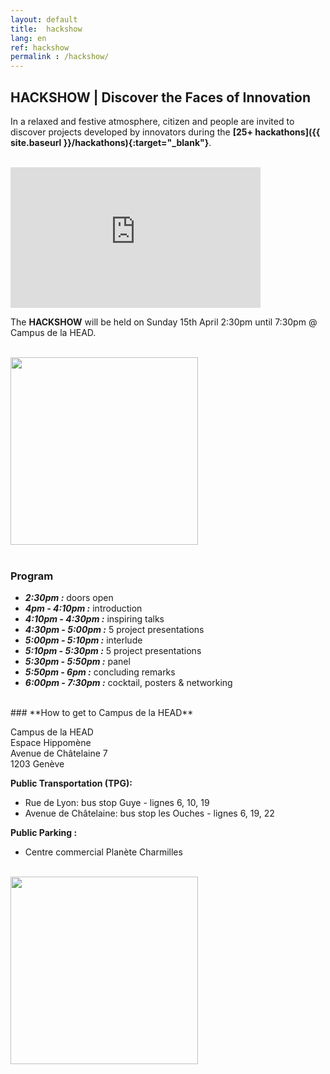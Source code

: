 ```yaml
---
layout: default
title:  hackshow
lang: en
ref: hackshow
permalink : /hackshow/
---
```



## **HACKSHOW | Discover the Faces of Innovation**

In a relaxed and festive atmosphere, citizen and people are invited to discover projects developed by innovators during the **[25+ hackathons]({{ site.baseurl }}/hackathons){:target="_blank"}**.<br><br>


<iframe width="400" height="225" src="https://www.youtube.com/embed/kGFslZ8O-XU?rel=0" frameborder="0" allow="autoplay; encrypted-media" allowfullscreen></iframe><br>

The **HACKSHOW** will be held on Sunday 15th April 2:30pm until 7:30pm @ Campus de la HEAD.

<br>
<a href="https://www.eventbrite.com/e/open-geneva-hackshow-tickets-44587949758?aff=utm_source%3Deb_email%26utm_medium%3Demail%26utm_campaign%3Dnew_event_email&utm_term=eventname_text" target="_blank"><img src="{{ site.baseurl }}/images/register_button.png" width="300"></a><br><br>


### **Program**
* ***2:30pm :*** doors open
* ***4pm - 4:10pm :*** introduction
* ***4:10pm - 4:30pm :*** inspiring talks
* ***4:30pm - 5:00pm :*** 5 project presentations
* ***5:00pm - 5:10pm :*** interlude
* ***5:10pm - 5:30pm :*** 5 project presentations
* ***5:30pm - 5:50pm :*** panel
* ***5:50pm - 6pm :*** concluding remarks
* ***6:00pm - 7:30pm :*** cocktail, posters & networking


<br>
### **How to get to Campus de la HEAD**

Campus de la HEAD<br>
Espace Hippomène<br>
Avenue de Châtelaine 7<br>
1203 Genève<br>

**Public Transportation (TPG):**
* Rue de Lyon: bus stop Guye - lignes 6, 10, 19
* Avenue de Châtelaine: bus stop les Ouches - lignes 6, 19, 22

**Public Parking :**
* Centre commercial Planète Charmilles



<br>
<img src="{{ site.baseurl }}/images/hackshow/campusHEAD.jpg" height="300" alt="" class="imgspace" />
<br>
